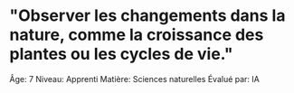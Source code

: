 # "Observer les changements dans la nature, comme la croissance des plantes ou les cycles de vie."

Âge: 7
Niveau: Apprenti
Matière: Sciences naturelles
Évalué par: IA